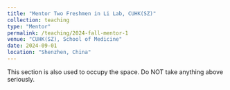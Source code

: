 ```yaml
---
title: "Mentor Two Freshmen in Li Lab, CUHK(SZ)"
collection: teaching
type: "Mentor"
permalink: /teaching/2024-fall-mentor-1
venue: "CUHK(SZ), School of Medicine"
date: 2024-09-01
location: "Shenzhen, China"
---
```


This section is also used to occupy the space. Do NOT take anything above seriously. 
